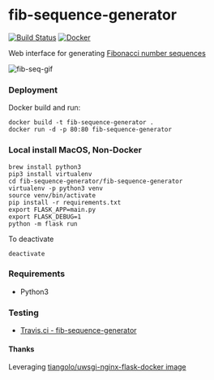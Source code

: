 # fib-sequence-generator
[![Build Status](https://travis-ci.org/sepulworld/fib-sequence-generator.svg)](https://travis-ci.org/sepulworld/fib-sequence-generator)
[![Docker](https://images.microbadger.com/badges/image/sepulworld/fib-sequence-generator.svg)](https://microbadger.com/images/sepulworld/fib-sequence-generator)

Web interface for generating [Fibonacci number sequences](https://www.mathsisfun.com/numbers/fibonacci-sequence.html)

![fib-seq-gif](https://user-images.githubusercontent.com/538171/32931738-b2dd7260-cb1a-11e7-8b43-adaa0821361e.gif)

### Deployment

Docker build and run:

```
docker build -t fib-sequence-generator .
docker run -d -p 80:80 fib-sequence-generator
```

### Local install MacOS, Non-Docker

```
brew install python3
pip3 install virtualenv
cd fib-sequence-generator/fib-sequence-generator
virtualenv -p python3 venv
source venv/bin/activate
pip install -r requirements.txt
export FLASK_APP=main.py
export FLASK_DEBUG=1
python -m flask run
```

To deactivate

```
deactivate
```

### Requirements

* Python3

### Testing

- [Travis.ci - fib-sequence-generator](https://travis-ci.org/sepulworld/fib-sequence-generator)

#### Thanks

Leveraging [tiangolo/uwsgi-nginx-flask-docker image](https://github.com/tiangolo/uwsgi-nginx-flask-docker)
